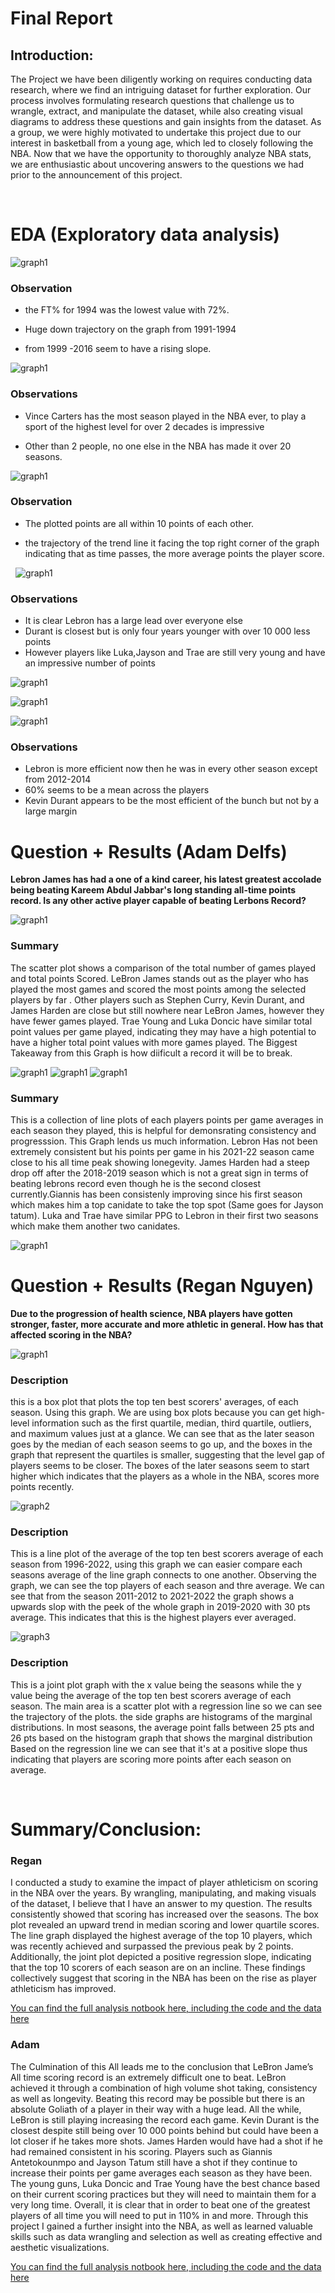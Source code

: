 # **Final Report**


## **Introduction:** 

The Project we have been diligently working on requires conducting data research, where we find an intriguing dataset for further exploration. Our process involves formulating research questions that challenge us to wrangle, extract, and manipulate the dataset, while also creating visual diagrams to address these questions and gain insights from the dataset. As a group, we were highly motivated to undertake this project due to our interest in basketball from a young age, which led to closely following the NBA. Now that we have the opportunity to thoroughly analyze NBA stats, we are enthusiastic about uncovering answers to the questions we had prior to the announcement of this project.

&nbsp;





# EDA (Exploratory data analysis)

![graph1](images/EDA_graph4.png)

### **Observation**

- the FT% for 1994 was the lowest value with 72%.

- Huge down trajectory on the graph from 1991-1994

- from 1999 -2016 seem to have a rising slope. 


![graph1](images/EDA_graph2.png)

### **Observations** 

* Vince Carters has the most season played in the NBA ever, to play a sport of the highest level for over 2 decades is impressive 
 
* Other than 2 people, no one else in the NBA has made it over 20 seasons. 

![graph1](images/EDA_graph3.png)

### **Observation** 
* The plotted points are all within 10 points of each other. 

* the trajectory of the trend line it facing the top right corner of the graph indicating that as time passes, the more average points the player score.

&nbsp;
![graph1](images/Adam_EDA1.png)
### Observations 

- It is clear Lebron has a large lead over everyone else 
- Durant is closest but is only four years younger with over 10 000 less points
- However players like Luka,Jayson and Trae are still very young and have an impressive number of points

![graph1](images/Adam_EDA2.1.png)


![graph1](images/Adam_EDA2.2.png)


![graph1](images/Adam_EDA2.3.png)

### Observations

- Lebron is more efficient now then he was in every other season except from 2012-2014
- 60% seems to be a mean across the players
- Kevin Durant appears to be the most efficient of the bunch but not by a large margin

# Question + Results (Adam Delfs)

**Lebron James has had a one of a kind career, his latest greatest accolade being beating Kareem Abdul Jabbar's long standing all-time points record. Is any other active player capable of beating Lerbons Record?**


![graph1](images/Adam_Graph1.png)

### Summary 
The scatter plot shows a comparison of the total number of games played and total points Scored. LeBron James stands out as the player who has played the most games and scored the most points among the selected players by far . Other players such as Stephen Curry, Kevin Durant, and James Harden are close but still nowhere near LeBron James, however they have fewer games played. Trae Young and Luka Doncic have  similar total point values per game played, indicating they may have a high potential to have a  higher total point values with more games played. The Biggest Takeaway from this Graph is how diificult a record it will be to break.


![graph1](images/Adam_Graph2.1.png)
![graph1](images/Adam_Graph2.2.png)
![graph1](images/Adam_Graph2.3.png)
### Summary 
This is a collection of line plots of each players points per game averages in each season they played, this is helpful for demonsrating consistency and progresssion. This Graph lends us much information. Lebron Has not been extremely consistent but his points per game in his 2021-22 season came close to his all time peak showing lonegevity. James Harden had a steep drop off after the 2018-2019 season which is not a great sign in terms of beating lebrons record even though he is the second closest currently.Giannis has been consistenly improving since his first season which makes him a top canidate to take the top spot (Same goes for Jayson tatum).  Luka and Trae have similar PPG to Lebron in their first two seasons which make them another two canidates.  


![graph1](images/Adam_Graph3.png)






# Question + Results (Regan Nguyen)

**Due to the progression of health science, NBA players have gotten stronger, faster, more accurate and more athletic in general. How has that affected scoring in the NBA?**


![graph1](images/graph1.png)

### Description
 this is a box plot that plots the top ten best scorers' averages, of each season. Using this graph. We are using box plots because you can get high-level information such as the first quartile, median, third quartile, outliers, and maximum values just at a glance. We can see that as the later season goes by the median of each season seems to go up, and the boxes in the graph that represent the quartiles is smaller, suggesting that the level gap of players seems to be closer. The boxes of the later seasons seem to start higher which indicates that the players as a whole in the NBA, scores more points recently.


![graph2](images/graph2.png)

### Description
This is a line plot of the average of the top ten best scorers average of each season from 1996-2022, using this graph we can easier compare each seasons average of the line graph connects to one another. Observing the graph, we can see the top players of each season and thre average. We can see that from the season 2011-2012 to 2021-2022 the graph shows a upwards slop with the peek of the whole graph in 2019-2020 with 30 pts average. This indicates that this is the highest players ever averaged. 

![graph3](images/graph3.png)

### Description
This is a joint plot graph with the x value being the seasons while the y value being the average of the top ten best scorers average of each season. The main area is a scatter plot with a regression line so we can see the trajectory of the plots. the side graphs are histograms of the marginal distributions. In most seasons, the average point falls between 25 pts and 26 pts based on the histogram graph that shows the marginal distribution Based on the regression line we can see that it's at a positive slope thus indicating that players are scoring more points after each season on average.

&nbsp;


# Summary/Conclusion:

 ### Regan
 I conducted a study to examine the impact of player athleticism on scoring in the NBA over the years. By wrangling, manipulating, and making visuals of the dataset, I believe that I have an answer to my question. The results consistently showed that scoring has increased over the seasons. The box plot revealed an upward trend in median scoring and lower quartile scores. The line graph displayed the highest average of the top 10 players, which was recently achieved and surpassed the previous peak by 2 points. Additionally, the joint plot depicted a positive regression slope, indicating that the top 10 scorers of each season are on an incline. These findings collectively suggest that scoring in the NBA has been on the rise as player athleticism has improved.
 
[You can find the full analysis notbook here, including the code and the data here](analysis/analysis2.ipynb)


### Adam
The Culmination of this All leads me to the conclusion that LeBron Jame’s All time scoring record is an extremely difficult one to beat. LeBron achieved it through a combination of high volume shot taking, consistency as well as longevity. Beating this record may be possible but there is an absolute Goliath of a player in their way with a huge lead. All the while, LeBron is still playing increasing the record each game. Kevin Durant is the closest despite still being over 10 000 points behind but could have been a lot closer if he takes more shots. James Harden would have had a shot if he had remained consistent in his scoring. Players such as Giannis Antetokounmpo  and Jayson Tatum still have a shot if they continue to increase their points per game averages each season as they have been. The young guns, Luka Doncic and Trae Young have the best chance based on their current scoring practices but they will need to maintain them for a very long time. Overall, it is clear that in order to beat one of the greatest players of all time you will need to put in 110% in and more. Through this project I gained a further insight into the NBA, as well as learned valuable skills such as data wrangling and selection as well as creating effective and aesthetic visualizations. 

[You can find the full analysis notbook here, including the code and the data here](analysis/analysis1.ipynb)